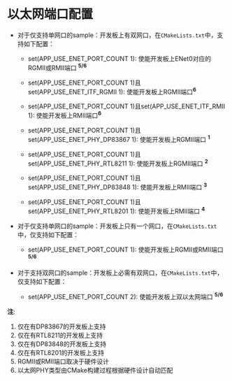 # **以太网端口配置**

  - 对于仅支持单网口的sample：开发板上有双网口，在`CMakeLists.txt`中，支持如下配置：

    - set(APP_USE_ENET_PORT_COUNT 1): 使能开发板上ENet0对应的RGMII或RMII端口 <sup>**5/6**</sup>

    - set(APP_USE_ENET_PORT_COUNT 1)且set(APP_USE_ENET_ITF_RGMII 1): 使能开发板上RGMII端口<sup>**6**</sup>

    - set(APP_USE_ENET_PORT_COUNT 1)且set(APP_USE_ENET_ITF_RMII 1): 使能开发板上RMII端口<sup>**6**</sup>

    - set(APP_USE_ENET_PORT_COUNT 1)且set(APP_USE_ENET_PHY_DP83867 1): 使能开发板上RGMII端口 <sup>**1**</sup>

    - set(APP_USE_ENET_PORT_COUNT 1)且set(APP_USE_ENET_PHY_RTL8211 1): 使能开发板上RGMII端口 <sup>**2**</sup>

    - set(APP_USE_ENET_PORT_COUNT 1)且set(APP_USE_ENET_PHY_DP83848 1): 使能开发板上RMII端口 <sup>**3**</sup>

    - set(APP_USE_ENET_PORT_COUNT 1)且set(APP_USE_ENET_PHY_RTL8201 1): 使能开发板上RMII端口 <sup>**4**</sup>

  - 对于仅支持单网口的sample：开发板上只有一个网口，在`CMakeLists.txt`中，仅支持如下配置：

    - set(APP_USE_ENET_PORT_COUNT 1): 使能开发板上RGMII或RMII端口 <sup>**5/6**</sup>

  - 对于支持双网口的sample：开发板上必需有双网口，在`CMakeLists.txt`中，仅支持如下配置：

    -  set(APP_USE_ENET_PORT_COUNT 2): 使能开发板上双以太网端口 <sup>**5/6**</sup>

  **注**:

  1. 仅在有DP83867的开发板上支持
  2. 仅在有RTL8211的开发板上支持
  3. 仅在有DP83848的开发板上支持
  4. 仅在有RTL8201的开发板上支持
  5. RGMII或RMII端口取决于硬件设计
  6. 以太网PHY类型由CMake构建过程根据硬件设计自动匹配
